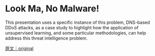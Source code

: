
# Look Ma, No Malware! 

This presentation uses a specific instance of this problem, DNS-based DDoS attacks, as a case study to highlight how the application of unsupervised learning, and some particular methodologies, can help address this threat intelligence problem.

[原文｜original](https://insights.sei.cmu.edu/library/look-ma-no-malware/)
        